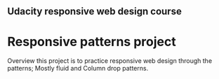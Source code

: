 ## Udacity responsive web design course

# Responsive patterns project

Overview
this project is to practice responsive web design through the patterns; Mostly fluid and Column drop patterns.
